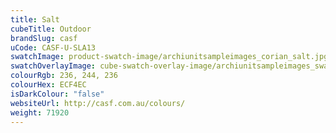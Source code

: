 ```yaml
---
title: Salt
cubeTitle: Outdoor
brandSlug: casf
uCode: CASF-U-SLA13
swatchImage: product-swatch-image/archiunitsampleimages_corian_salt.jpg
swatchOverlayImage: cube-swatch-overlay-image/archiunitsampleimages_swatch-overlay_corian.png
colourRgb: 236, 244, 236
colourHex: ECF4EC
isDarkColour: "false"
websiteUrl: http://casf.com.au/colours/
weight: 71920
---
```

